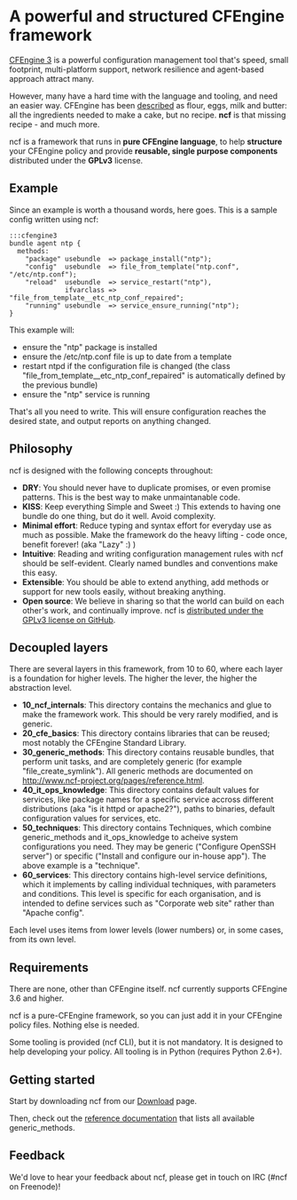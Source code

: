 # A powerful and structured CFEngine framework

[CFEngine 3](http://www.cfengine.com) is a powerful configuration management tool that's speed, small footprint, multi-platform support, network resilience and agent-based approach attract many.

However, many have a hard time with the language and tooling, and need an easier way. CFEngine has been [described](https://digitalelf.net/2013/04/a-case-study-in-cfengine-layout/) as flour, eggs, milk and butter: all the ingredients needed to make a cake, but no recipe. __ncf__ is that missing recipe - and much more.

ncf is a framework that runs in __pure CFEngine language__, to help __structure__ your CFEngine policy and provide __reusable, single purpose components__ distributed under the __GPLv3__ license.

## Example

Since an example is worth a thousand words, here goes. This is a sample config written using ncf:

    :::cfengine3
    bundle agent ntp {
      methods:
        "package" usebundle  => package_install("ntp");
        "config"  usebundle  => file_from_template("ntp.conf", "/etc/ntp.conf");
        "reload"  usebundle  => service_restart("ntp"),
                  ifvarclass => "file_from_template__etc_ntp_conf_repaired";
        "running" usebundle  => service_ensure_running("ntp");
    }

This example will:

  - ensure the "ntp" package is installed
  - ensure the /etc/ntp.conf file is up to date from a template
  - restart ntpd if the configuration file is changed (the class "file_from_template__etc_ntp_conf_repaired" is automatically defined by the previous bundle)
  - ensure the "ntp" service is running

That's all you need to write. This will ensure configuration reaches the desired state, and output reports on anything changed.

## Philosophy

ncf is designed with the following concepts throughout:

  - __DRY__: You should never have to duplicate promises, or even promise patterns. This is the best way to make unmaintanable code.
  - __KISS__: Keep everything Simple and Sweet :) This extends to having one bundle do one thing, but do it well. Avoid complexity.
  - __Minimal effort__: Reduce typing and syntax effort for everyday use as much as possible. Make the framework do the heavy lifting - code once, benefit forever! (aka "Lazy" :) )
  - __Intuitive__: Reading and writing configuration management rules with ncf should be self-evident. Clearly named bundles and conventions make this easy.
  - __Extensible__: You should be able to extend anything, add methods or support for new tools easily, without breaking anything.
  - __Open source__: We believe in sharing so that the world can build on each other's work, and continually improve. ncf is [distributed under the GPLv3 license on GitHub](https://github.com/normation/ncf/).

## Decoupled layers

There are several layers in this framework, from 10 to 60, where each layer is a foundation for higher levels. The higher the lever, the higher the abstraction level.

  - __10_ncf_internals__: This directory contains the mechanics and glue to make the framework work. This should be very rarely modified, and is generic.
  - __20_cfe_basics__: This directory contains libraries that can be reused; most notably the CFEngine Standard Library.
  - __30_generic_methods__: This directory contains reusable bundles, that perform unit tasks, and are completely generic (for example "file_create_symlink"). All generic methods are documented on http://www.ncf-project.org/pages/reference.html.
  - __40_it_ops_knowledge__: This directory contains default values for services, like package names for a specific service accross different distributions (aka "is it httpd or apache2?"), paths to binaries, default configuration values for services, etc.
  - __50_techniques__: This directory contains Techniques, which combine generic_methods and it_ops_knowledge to acheive system configurations you need. They may be generic ("Configure OpenSSH server") or specific ("Install and configure our in-house app"). The above example is a "technique".
  - __60_services__: This directory contains high-level service definitions, which it implements by calling individual techniques, with parameters and conditions. This level is specific for each organisation, and is intended to define services such as "Corporate web site" rather than "Apache config".

Each level uses items from lower levels (lower numbers) or, in some cases, from its own level.

## Requirements

There are none, other than CFEngine itself. ncf currently supports CFEngine 3.6 and higher.

ncf is a pure-CFEngine framework, so you can just add it in your CFEngine policy files. Nothing else is needed.

Some tooling is provided (ncf CLI), but it is not mandatory. It is designed to help developing your policy. All tooling is in Python (requires Python 2.6+).

## Getting started

Start by downloading ncf from our [Download](http://www.ncf.io/pages/download.html) page.

Then, check out the [reference documentation](http://www.ncf.io/pages/reference.html) that lists all available generic_methods.

## Feedback

We'd love to hear your feedback about ncf, please get in touch on IRC (#ncf on Freenode)!
